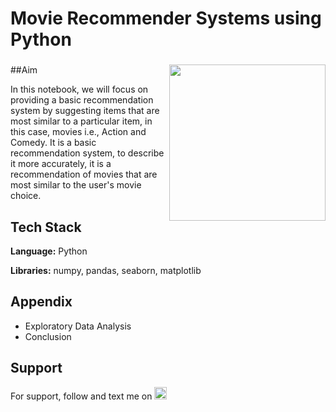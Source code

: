 # Movie Recommender Systems using Python

###

<img align="right" height="250" src="https://export-download.canva.com/j0g_k/DAFgolj0g_k/427/0-8415368606379728448.mp4?X-Amz-Algorithm=AWS4-HMAC-SHA256&X-Amz-Credential=AKIAJHKNGJLC2J7OGJ6Q%2F20230607%2Fus-east-1%2Fs3%2Faws4_request&X-Amz-Date=20230607T075330Z&X-Amz-Expires=39882&X-Amz-Signature=ee20662c606eed060d9a8d923bcdf2f9ec2c789627a6e92642b3435fdc2a89cc&X-Amz-SignedHeaders=host&response-content-disposition=attachment%3B%20filename%2A%3DUTF-8%27%27World%2520Cancer%2520Day.mp4&response-expires=Wed%2C%2007%20Jun%202023%2018%3A58%3A12%20GMT"/>

###

##Aim

In this notebook, we will focus on providing a basic recommendation system by suggesting items that are most similar to a particular item, in this case, movies i.e., Action and Comedy. It is a basic recommendation system, to describe it more accurately, it is a recommendation of movies that are most similar to the user's movie choice.

## Tech Stack

**Language:** Python

**Libraries:** numpy, pandas, seaborn, matplotlib

## Appendix

* Exploratory Data Analysis
* Conclusion

## Support

For support, follow and text me on </a>
    <a href="https://www.linkedin.com/in/tajamulk2/" target="_blank">
    <img src="https://img.shields.io/static/v1?message=LinkedIn&logo=linkedin&label=&color=0077B5&logoColor=white&labelColor=&style=plastic" height="20" alt="linkedin logo"  />
  </a>




